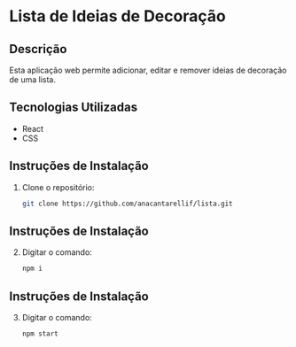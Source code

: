 # Lista de Ideias de Decoração

## Descrição
Esta aplicação web permite adicionar, editar e remover ideias de decoração de uma lista.

## Tecnologias Utilizadas
- React
- CSS

## Instruções de Instalação
1. Clone o repositório:
   ```bash
   git clone https://github.com/anacantarellif/lista.git

## Instruções de Instalação
2. Digitar o comando:
   ```bash
   npm i

## Instruções de Instalação
3. Digitar o comando:
   ```bash
   npm start
